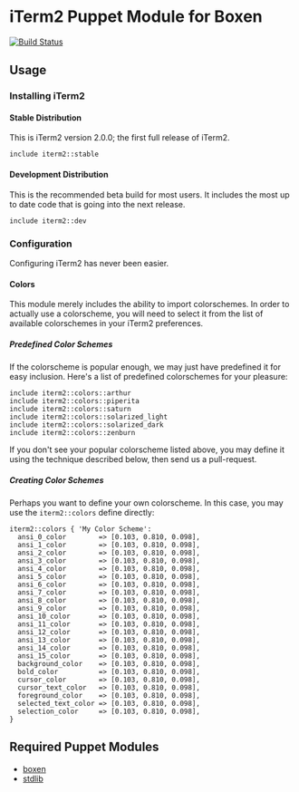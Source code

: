 # iTerm2 Puppet Module for Boxen

[![Build Status](https://travis-ci.org/boxen/puppet-iterm2.svg?branch=master)](https://travis-ci.org/boxen/puppet-iterm2)

## Usage

### Installing iTerm2

#### Stable Distribution

This is iTerm2 version 2.0.0; the first full release of iTerm2.

```puppet
include iterm2::stable
```

#### Development Distribution

This is the recommended beta build for most users. It includes the most up to
date code that is going into the next release.

```puppet
include iterm2::dev
```

### Configuration

Configuring iTerm2 has never been easier.

#### Colors

This module merely includes the ability to import colorschemes. In order to
actually use a colorscheme, you will need to select it from the list of
available colorschemes in your iTerm2 preferences.

##### Predefined Color Schemes

If the colorscheme is popular enough, we may just have predefined it for easy
inclusion. Here's a list of predefined colorschemes for your pleasure:

```puppet
include iterm2::colors::arthur
include iterm2::colors::piperita
include iterm2::colors::saturn
include iterm2::colors::solarized_light
include iterm2::colors::solarized_dark
include iterm2::colors::zenburn
```

If you don't see your popular colorscheme listed above, you may define it using
the technique described below, then send us a pull-request.


##### Creating Color Schemes

Perhaps you want to define your own colorscheme. In this case, you may use the
`iterm2::colors` define directly:

```puppet
iterm2::colors { 'My Color Scheme':
  ansi_0_color        => [0.103, 0.810, 0.098],
  ansi_1_color        => [0.103, 0.810, 0.098],
  ansi_2_color        => [0.103, 0.810, 0.098],
  ansi_3_color        => [0.103, 0.810, 0.098],
  ansi_4_color        => [0.103, 0.810, 0.098],
  ansi_5_color        => [0.103, 0.810, 0.098],
  ansi_6_color        => [0.103, 0.810, 0.098],
  ansi_7_color        => [0.103, 0.810, 0.098],
  ansi_8_color        => [0.103, 0.810, 0.098],
  ansi_9_color        => [0.103, 0.810, 0.098],
  ansi_10_color       => [0.103, 0.810, 0.098],
  ansi_11_color       => [0.103, 0.810, 0.098],
  ansi_12_color       => [0.103, 0.810, 0.098],
  ansi_13_color       => [0.103, 0.810, 0.098],
  ansi_14_color       => [0.103, 0.810, 0.098],
  ansi_15_color       => [0.103, 0.810, 0.098],
  background_color    => [0.103, 0.810, 0.098],
  bold_color          => [0.103, 0.810, 0.098],
  cursor_color        => [0.103, 0.810, 0.098],
  cursor_text_color   => [0.103, 0.810, 0.098],
  foreground_color    => [0.103, 0.810, 0.098],
  selected_text_color => [0.103, 0.810, 0.098],
  selection_color     => [0.103, 0.810, 0.098],
}
```

## Required Puppet Modules

* [boxen]
* [stdlib]

[build status img]: https://travis-ci.org/boxen/puppet-iterm2.png?branch=master
[build status url]: https://travis-ci.org/boxen/puppet-iterm2
[boxen]: https://github.com/boxen/puppet-boxen
[stdlib]: https://github.com/puppetlabs/puppetlabs-stdlib
